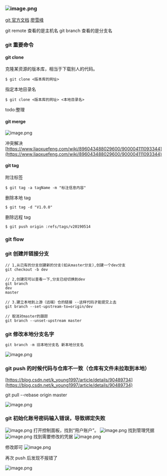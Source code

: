 ### ![image.png](https://cdn.nlark.com/yuque/0/2021/png/605135/1636993583886-0dfe4b11-3764-40bb-8fc3-8b83e5c6223a.png#clientId=uff9c0ec7-eba8-4&from=paste&id=u332ee9f8&originHeight=227&originWidth=800&originalType=url&ratio=1&size=109405&status=done&style=none&taskId=u6998750b-31cb-4525-8faa-d627a4c9256)

[git 官方文档](https://git-scm.com/about)
[廖雪峰](https://www.liaoxuefeng.com/wiki/896043488029600)

git remote 查看的是主机名
git branch 查看的是分支名

### git 重要命令

#### git clone

克隆某资源的版本库，相当于下载别人的代码。

```shell
$ git clone <版本库的网址>
```

指定本地目录名

```shell
$ git clone <版本库的网址> <本地目录名>
```

todo:整理

#### git merge

![image.png](https://cdn.nlark.com/yuque/0/2021/png/605135/1637050969330-4f4c06e7-872c-4b6d-8f51-f2f570592973.png#clientId=u3fdb676d-3ca0-4&from=paste&height=446&id=u8f9c4d01&originHeight=892&originWidth=1920&originalType=binary&ratio=1&size=190648&status=done&style=none&taskId=u7ad5d33a-7ebb-487c-9780-3a0016646ca&width=960)

冲突解决
[https://www.liaoxuefeng.com/wiki/896043488029600/900004111093344](https://www.liaoxuefeng.com/wiki/896043488029600/900004111093344)

#### git tag

附注标签

```shell
$ git tag -a tagName -m "标注信息内容"
```

删除本地 tag

```shell
$ git tag -d "V1.0.0"
```

删除远程 tag

```shell
$ git push origin :refs/tags/v20190514
```

### git flow

### git 创建并链接分支

```git
// 1,从已有的分支创建新的分支(如从master分支),创建一个dev分支
git checkout -b dev

// 2,创建完可以查看一下,分支已经切换到dev
git branch
dev
master

// 3.建立本地到上游（远端）仓的链接 --这样代码才能提交上去
git branch --set-upstream-to=origin/dev

// 取消对master的跟踪
git branch --unset-upstream master
```

### git 修改本地分支名字

```javascript
git branch -m 旧本地分支名 新本地分支名
```

![image.png](https://cdn.nlark.com/yuque/0/2021/png/605135/1629891309760-6b85add0-6b1e-493b-811a-b3a9f19bf4ed.png#clientId=u599fc3f7-dfce-4&from=paste&height=474&id=uc5ac9a93&originHeight=948&originWidth=1034&originalType=binary&ratio=1&size=149274&status=done&style=none&taskId=u6201a93e-d09c-4e88-ac62-3d67d0bf362&width=517)

### git push 的时候代码与仓库不一致（仓库有文件未拉取到本地）

[https://blog.csdn.net/k_young1997/article/details/90489734](https://blog.csdn.net/k_young1997/article/details/90489734)

git pull --rebase origin master

![image.png](https://cdn.nlark.com/yuque/0/2021/png/605135/1628585066275-8fc19c43-5157-483b-955a-11f0ad32773d.png#clientId=ud2172002-005c-4&from=paste&height=382&id=ua4e78c98&originHeight=763&originWidth=985&originalType=binary&ratio=1&size=91051&status=done&style=none&taskId=ua083bec2-ce93-47c7-a68e-08c59de371e&width=492.5)

### git 初始化账号密码输入错误，导致绑定失败

![image.png](https://cdn.nlark.com/yuque/0/2021/png/605135/1632386807554-9d37a1f6-0bbf-4e2e-a9fe-df8dc67c9b82.png#clientId=u5b443532-442d-4&from=paste&height=36&id=ue38c03e7&originHeight=72&originWidth=723&originalType=binary&ratio=1&size=35563&status=done&style=none&taskId=ue7aaa4c4-05df-4996-b347-b9a33308fc6&width=361.5)
打开控制面板，找到“用户账户”。
![image.png](https://cdn.nlark.com/yuque/0/2021/png/605135/1632386702257-eeeda8de-6560-42b5-ac8a-ddacafbf30e9.png#clientId=u5b443532-442d-4&from=paste&height=278&id=u72cb3607&originHeight=556&originWidth=736&originalType=binary&ratio=1&size=122994&status=done&style=none&taskId=u78c2e9b8-95aa-48a3-86c2-e61e86db334&width=368)
找到管理凭据
![image.png](https://cdn.nlark.com/yuque/0/2021/png/605135/1632386720350-7176158e-43e8-4c41-bc93-6fcd53ef2e33.png#clientId=u5b443532-442d-4&from=paste&height=289&id=ue50a02f8&originHeight=577&originWidth=769&originalType=binary&ratio=1&size=79523&status=done&style=none&taskId=ue979f178-576f-44ef-9600-3aaae2342b1&width=384.5)
找到需要修改的凭据
![image.png](https://cdn.nlark.com/yuque/0/2021/png/605135/1632386749289-9dfe5b6d-cc10-4147-b2c4-d3c415191eb4.png#clientId=u5b443532-442d-4&from=paste&height=289&id=ud0e8741f&originHeight=577&originWidth=938&originalType=binary&ratio=1&size=131236&status=done&style=none&taskId=udefac50e-5fe6-4ad9-9fee-ee605f817b3&width=469)

修改即可
![image.png](https://cdn.nlark.com/yuque/0/2021/png/605135/1632386788335-2b7adeaa-672f-4cce-8155-d00928602c53.png#clientId=u5b443532-442d-4&from=paste&height=289&id=u01a22a8c&originHeight=577&originWidth=938&originalType=binary&ratio=1&size=65666&status=done&style=none&taskId=u5beb67ac-6dbb-4347-8d16-2864cd7a462&width=469)

再次 push 后发现不报错了

![image.png](https://cdn.nlark.com/yuque/0/2021/png/605135/1632386825052-109f106f-aec1-44f2-9a18-fdbee418c13c.png#clientId=u5b443532-442d-4&from=paste&height=124&id=u3d4cbdf0&originHeight=248&originWidth=897&originalType=binary&ratio=1&size=124523&status=done&style=none&taskId=u3646f80a-d0d0-48d6-9fa5-f255d155af1&width=448.5)
